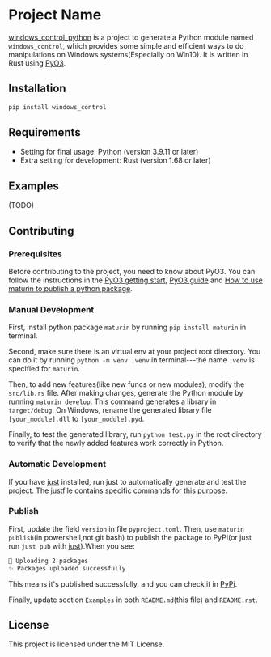 # Project Name

[windows_control_python](https://pypi.org/project/windows-control/) is a project to generate a Python module named `windows_control`, which provides some simple and efficient ways to do manipulations on Windows systems(Especially on Win10). It is written in Rust using [PyO3](https://crates.io/crates/pyo3).

## Installation

```bash
pip install windows_control
```

## Requirements

- Setting for final usage: Python (version 3.9.11 or later)
- Extra setting for development: Rust (version 1.68 or later)

## Examples

(TODO)

## Contributing

### Prerequisites

Before contributing to the project, you need to know about PyO3. You can follow the instructions in the [PyO3 getting start](https://pyo3.rs/v0.19.0/getting_started), [PyO3 guide](https://pyo3.rs/v0.19.0/building_and_distribution#manual-builds) and [How to use maturin to publish a python package](https://www.maturin.rs/tutorial.html).

### Manual Development

First, install python package `maturin` by running `pip install maturin` in terminal.

Second, make sure there is an virtual env at your project root directory. You can do it by running `python -m venv .venv` in terminal---the name `.venv` is specified for `maturin`.

Then, to add new features(like new funcs or new modules), modify the `src/lib.rs` file. After making changes, generate the Python module by running `maturin develop`. This command generates a library in `target/debug`. On Windows, rename the generated library file `[your_module].dll` to `[your_module].pyd`.

Finally, to test the generated library, run `python test.py` in the root directory to verify that the newly added features work correctly in Python.

### Automatic Development

If you have [just](https://crates.io/crates/just) installed, run just to automatically generate and test the project. The justfile contains specific commands for this purpose.

### Publish
First, update the field `version` in file `pyproject.toml`.
Then, use `maturin publish`(in powershell,not git bash) to publish the package to PyPI(or just run `just pub` with [just](https://crates.io/crates/just)).When you see:
```bash
🚀 Uploading 2 packages
✨ Packages uploaded successfully
```
This means it's published successfully, and you can check it in [PyPi](https://pypi.org/project/windows-control/).

Finally, update section `Examples` in both `README.md`(this file) and `README.rst`.


## License

This project is licensed under the MIT License.
